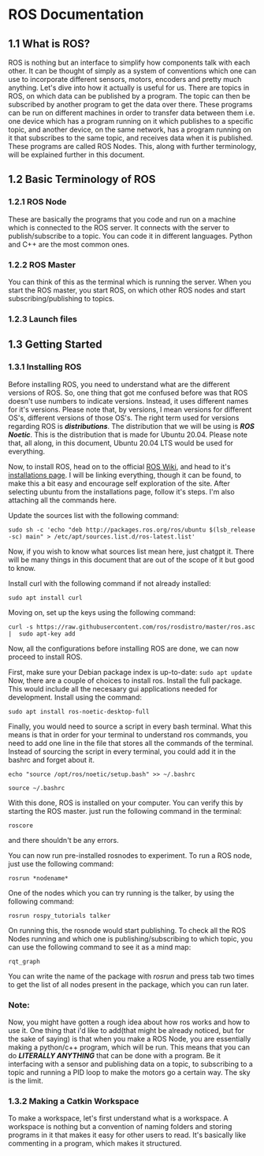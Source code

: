 
# ROS Documentation

##  1.1 What is ROS?

ROS is nothing but an interface to simplify how components talk with each other. It can be thought of simply as a system of conventions which one can use to incorporate different sensors, motors, encoders and pretty much anything.
Let's dive into how it actually is useful for us. There are topics in ROS, on which data can be published by a program. The topic can then be subscribed by another program to get the data over there. These programs can be run on different machines in order to transfer data between them i.e. one device which has a program running on it which publishes to a specific topic, and another device, on the same network, has a program running on it that subscribes to the same topic, and receives data when it is published. These programs are called ROS Nodes. This, along with further terminology, will be explained further in this document.
## 1.2 Basic Terminology of ROS
### 1.2.1 ROS Node
These are basically the programs that you code and run on a machine which is connected to the ROS server. It connects with the server to publish/subscribe to a topic. You can code it in different languages. Python and C++ are the most common ones.

### 1.2.2 ROS Master
You can think of this as the terminal which is running the server. When you start the ROS master, you start ROS, on which other ROS nodes and start subscribing/publishing to topics.

### 1.2.3 Launch files


## 1.3 Getting Started
### 1.3.1 Installing ROS
Before installing ROS, you need to understand what are the different versions of ROS. So, one thing that got me confused before was that ROS doesn't use numbers to indicate versions. Instead, it uses different names for it's versions. Please note that, by versions, I mean  versions for different OS's, different versions of those OS's. The right term used for versions regarding ROS is ***distributions***. The distribution that we will be using is ***ROS Noetic***. This is the distribution that is made for Ubuntu 20.04. Please note that, all along, in this document, Ubuntu 20.04 LTS would be used for everything.

Now, to install ROS, head on to the official [ROS Wiki](https://wiki.ros.org/noetic), and head to it's [installations page](https://wiki.ros.org/noetic/Installation). I will be linking everything, though it can be found, to make this a bit easy and encourage self exploration of the site. 
After selecting ubuntu from the installations page, follow it's steps. I'm also attaching all the commands here.

Update the sources list with the following command:

 ```sudo sh -c 'echo "deb http://packages.ros.org/ros/ubuntu $(lsb_release -sc) main" > /etc/apt/sources.list.d/ros-latest.list'```
 
Now, if you wish to know what sources list mean here, just chatgpt it. There will be many things in this document that are out of the scope of it but good to know.
  
Install curl with the following command if not already installed:

```sudo apt install curl```

Moving on, set up the keys using the following command:

`curl -s https://raw.githubusercontent.com/ros/rosdistro/master/ros.asc | 
    sudo apt-key add`

Now, all the configurations before installing ROS are done, we can now proceed to install ROS.

First, make sure your Debian package index is up-to-date:
`sudo apt update`
Now, there are a couple of choices to install ros. Install the full package. This would include all the necesaary gui applications needed for development.
Install using the command:

`sudo apt install ros-noetic-desktop-full`

Finally, you would need to source a script in every bash terminal. What this means is that in order for your terminal to understand ros commands, you need to add one line in the file that stores all the commands of the terminal.
Instead of sourcing the script in every terminal, you could add it in the bashrc and forget about it.

`echo "source /opt/ros/noetic/setup.bash" >> ~/.bashrc`

`source ~/.bashrc`

With this done, ROS is installed on your computer. You can verify this by starting the ROS master. just run the following command in the terminal:

`roscore`

and there shouldn't be any errors.

You can now run pre-installed rosnodes to experiment. To run a ROS node, just use the following command:

`rosrun *nodename*`

One of the nodes which you can try running is the talker, by using the following command:

`rosrun rospy_tutorials talker`

On running this, the rosnode would start publishing.
To check all the ROS Nodes running and which one is publishing/subscribing to which topic, you can use the following command to see it as a mind map:

`rqt_graph`

You can write the name of the package with *rosrun* and press tab two times to get the list of all nodes present in the package, which you can run later.

### Note:
Now, you might have gotten a rough idea about how ros works and how to use it. One thing that i'd like to add(that might be already noticed, but for the sake of saying) is that when you make a ROS Node, you are essentially making a python/c++ program, which will be run. This means that you can do ***LITERALLY ANYTHING*** that can be done with a program. Be it interfacing with a sensor and publishing data on a topic, to subscribing to a topic and running a PID loop to make the motors go a certain way. The sky is the limit.

### 1.3.2 Making a Catkin Workspace

To make a workspace, let's first understand what is a workspace. A workspace is nothing but a convention of naming folders and storing programs in it that makes it easy for other users to read. It's basically like commenting in a program, which makes it structured.

